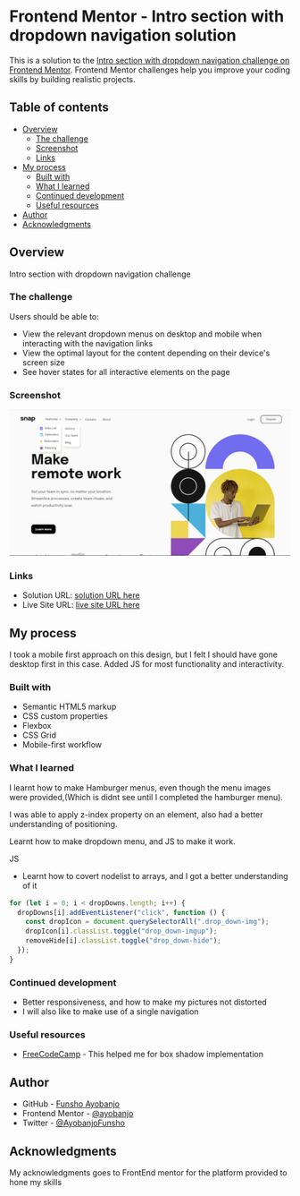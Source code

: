 # Frontend Mentor - Intro section with dropdown navigation solution

This is a solution to the [Intro section with dropdown navigation challenge on Frontend Mentor](https://www.frontendmentor.io/challenges/intro-section-with-dropdown-navigation-ryaPetHE5). Frontend Mentor challenges help you improve your coding skills by building realistic projects.

## Table of contents

- [Overview](#overview)
  - [The challenge](#the-challenge)
  - [Screenshot](#screenshot)
  - [Links](#links)
- [My process](#my-process)
  - [Built with](#built-with)
  - [What I learned](#what-i-learned)
  - [Continued development](#continued-development)
  - [Useful resources](#useful-resources)
- [Author](#author)
- [Acknowledgments](#acknowledgments)

## Overview

Intro section with dropdown navigation challenge

### The challenge

Users should be able to:

- View the relevant dropdown menus on desktop and mobile when interacting with the navigation links
- View the optimal layout for the content depending on their device's screen size
- See hover states for all interactive elements on the page

### Screenshot

![Desktop View](./ScreenShot/Desktop.png)

### Links

- Solution URL: [solution URL here](https://github.com/ayobanjo/frontend_mentor-4)
- Live Site URL: [live site URL here](https://ayobanjo.github.io/frontend_mentor-4/)

## My process

I took a mobile first approach on this design, but I felt I should have gone desktop first in this case. Added JS for most functionality and interactivity.

### Built with

- Semantic HTML5 markup
- CSS custom properties
- Flexbox
- CSS Grid
- Mobile-first workflow

### What I learned

I learnt how to make Hamburger menus, even though the menu images were provided,(Which is didnt see until I completed the hamburger menu).

I was able to apply z-index property on an element, also had a better understanding of positioning.

Learnt how to make dropdown menu, and JS to make it work.

JS

- Learnt how to covert nodelist to arrays, and I got a better understanding of it

```js
for (let i = 0; i < dropDowns.length; i++) {
  dropDowns[i].addEventListener("click", function () {
    const dropIcon = document.querySelectorAll(".drop_down-img");
    dropIcon[i].classList.toggle("drop_down-imgup");
    removeHide[i].classList.toggle("drop_down-hide");
  });
}
```

### Continued development

- Better responsiveness, and how to make my pictures not distorted
- I will also like to make use of a single navigation

### Useful resources

- [FreeCodeCamp](https://www.freecodecamp.org/news/css-tutorial-drop-shadow/) - This helped me for box shadow implementation

## Author

- GitHub - [Funsho Ayobanjo](https://github.com/ayobanjo)
- Frontend Mentor - [@ayobanjo](https://www.frontendmentor.io/profile/ayobanjo)
- Twitter - [@AyobanjoFunsho](https://www.twitter.com/ayobanjofunsho)

## Acknowledgments

My acknowledgments goes to FrontEnd mentor for the platform provided to hone my skills
